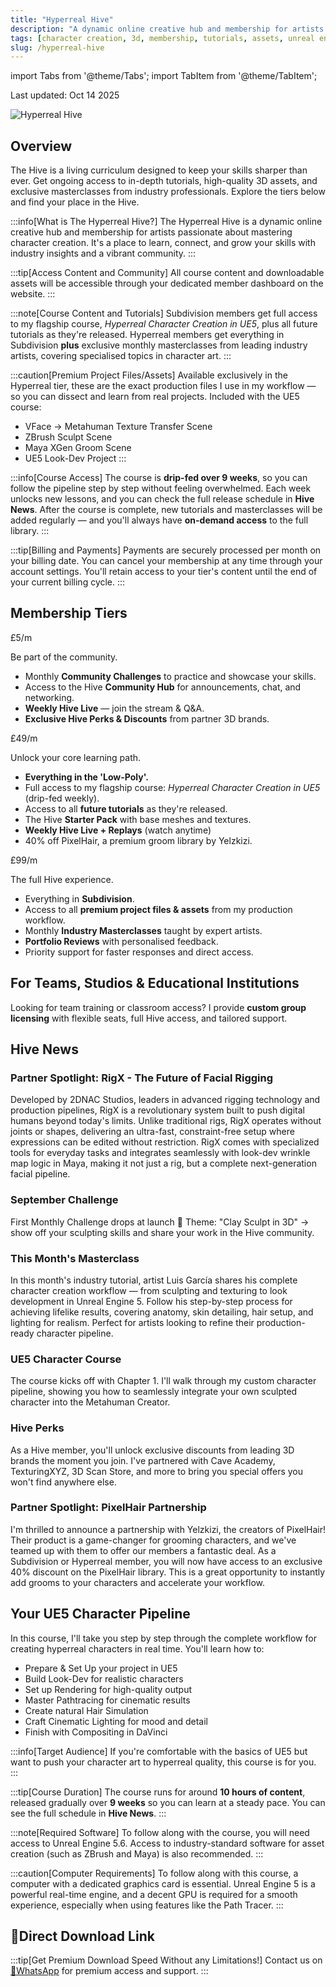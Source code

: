 ```yaml
---
title: "Hyperreal Hive"
description: "A dynamic online creative hub and membership for artists passionate about mastering character creation. Get ongoing access to in-depth tutorials, high-quality 3D assets, and exclusive masterclasses from industry professionals."
tags: [character creation, 3d, membership, tutorials, assets, unreal engine, zbrush, maya]
slug: /hyperreal-hive
---
```


import Tabs from '@theme/Tabs';
import TabItem from '@theme/TabItem';

Last updated: Oct 14 2025

![Hyperreal Hive](https://kajabi-storefronts-production.kajabi-cdn.com/kajabi-storefronts-production/file-uploads/themes/2157095096/settings_images/3478506-86a6-80d6-b427-51248df2bd_Hyperreal_Hive-6.png)

## Overview

The Hive is a living curriculum designed to keep your skills sharper than ever. Get ongoing access to in-depth tutorials, high-quality 3D assets, and exclusive masterclasses from industry professionals. Explore the tiers below and find your place in the Hive.

:::info[What is The Hyperreal Hive?]
The Hyperreal Hive is a dynamic online creative hub and membership for artists passionate about mastering character creation. It's a place to learn, connect, and grow your skills with industry insights and a vibrant community.
:::

:::tip[Access Content and Community]
All course content and downloadable assets will be accessible through your dedicated member dashboard on the website.
:::

:::note[Course Content and Tutorials]
Subdivision members get full access to my flagship course, _Hyperreal Character Creation in UE5_, plus all future tutorials as they're released.
Hyperreal members get everything in Subdivision **plus** exclusive monthly masterclasses from leading industry artists, covering specialised topics in character art.
:::

:::caution[Premium Project Files/Assets]
Available exclusively in the Hyperreal tier, these are the exact production files I use in my workflow — so you can dissect and learn from real projects.
Included with the UE5 course:
- VFace → Metahuman Texture Transfer Scene
- ZBrush Sculpt Scene
- Maya XGen Groom Scene
- UE5 Look-Dev Project
:::

:::info[Course Access]
The course is **drip-fed over 9 weeks**, so you can follow the pipeline step by step without feeling overwhelmed. Each week unlocks new lessons, and you can check the full release schedule in **Hive News**.
After the course is complete, new tutorials and masterclasses will be added regularly — and you'll always have **on-demand access** to the full library.
:::

:::tip[Billing and Payments]
Payments are securely processed per month on your billing date. You can cancel your membership at any time through your account settings. You'll retain access to your tier's content until the end of your current billing cycle.
:::

## Membership Tiers

<Tabs>
<TabItem value="low-poly" label="Low-Poly Tier" default>
<div class="price">£5/m</div>

Be part of the community.

- Monthly **Community Challenges** to practice and showcase your skills.
- Access to the Hive **Community Hub** for announcements, chat, and networking.
- **Weekly Hive Live** — join the stream & Q&A.
- **Exclusive Hive Perks & Discounts** from partner 3D brands.
</TabItem>

<TabItem value="subdivision" label="Subdivision Tier">
<div class="price">£49/m</div>

Unlock your core learning path.

- **Everything in the 'Low-Poly'.**
- Full access to my flagship course: _Hyperreal Character Creation in UE5_ (drip-fed weekly).
- Access to all **future tutorials** as they're released.
- The Hive **Starter Pack** with base meshes and textures.
- **Weekly Hive Live + Replays** (watch anytime)
- 40% off PixelHair, a premium groom library by Yelzkizi.
</TabItem>

<TabItem value="hyperreal" label="Hyperreal Tier">
<div class="price">£99/m</div>

The full Hive experience.

- Everything in **Subdivision**.
- Access to all **premium project files & assets** from my production workflow.
- Monthly **Industry Masterclasses** taught by expert artists.
- **Portfolio Reviews** with personalised feedback.
- Priority support for faster responses and direct access.
</TabItem>
</Tabs>

## For Teams, Studios & Educational Institutions

Looking for team training or classroom access? I provide **custom group licensing** with flexible seats, full Hive access, and tailored support.

## Hive News

### Partner Spotlight: RigX - The Future of Facial Rigging

Developed by 2DNAC Studios, leaders in advanced rigging technology and production pipelines, RigX is a revolutionary system built to push digital humans beyond today's limits. Unlike traditional rigs, RigX operates without joints or shapes, delivering an ultra-fast, constraint-free setup where expressions can be edited without restriction. RigX comes with specialized tools for everyday tasks and integrates seamlessly with look-dev wrinkle map logic in Maya, making it not just a rig, but a complete next-generation facial pipeline.

### September Challenge

First Monthly Challenge drops at launch 🎉 Theme: "Clay Sculpt in 3D" → show off your sculpting skills and share your work in the Hive community.

### This Month's Masterclass

In this month's industry tutorial, artist Luis García shares his complete character creation workflow — from sculpting and texturing to look development in Unreal Engine 5. Follow his step-by-step process for achieving lifelike results, covering anatomy, skin detailing, hair setup, and lighting for realism. Perfect for artists looking to refine their production-ready character pipeline.

### UE5 Character Course

The course kicks off with Chapter 1. I'll walk through my custom character pipeline, showing you how to seamlessly integrate your own sculpted character into the Metahuman Creator.

### Hive Perks

As a Hive member, you'll unlock exclusive discounts from leading 3D brands the moment you join. I've partnered with Cave Academy, TexturingXYZ, 3D Scan Store, and more to bring you special offers you won't find anywhere else.

### Partner Spotlight: PixelHair Partnership

I'm thrilled to announce a partnership with Yelzkizi, the creators of PixelHair! Their product is a game-changer for grooming characters, and we've teamed up with them to offer our members a fantastic deal. As a Subdivision or Hyperreal member, you will now have access to an exclusive 40% discount on the PixelHair library. This is a great opportunity to instantly add grooms to your characters and accelerate your workflow.

## Your UE5 Character Pipeline

In this course, I'll take you step by step through the complete workflow for creating hyperreal characters in real time. You'll learn how to:

- Prepare & Set Up your project in UE5
- Build Look-Dev for realistic characters
- Set up Rendering for high-quality output
- Master Pathtracing for cinematic results
- Create natural Hair Simulation
- Craft Cinematic Lighting for mood and detail
- Finish with Compositing in DaVinci

:::info[Target Audience]
If you're comfortable with the basics of UE5 but want to push your character art to hyperreal quality, this course is for you.
:::

:::tip[Course Duration]
The course runs for around **10 hours of content**, released gradually over **9 weeks** so you can learn at a steady pace. You can see the full schedule in **Hive News**.
:::

:::note[Required Software]
To follow along with the course, you will need access to Unreal Engine 5.6. Access to industry-standard software for asset creation (such as ZBrush and Maya) is also recommended.
:::

:::caution[Computer Requirements]
To follow along with this course, a computer with a dedicated graphics card is essential. Unreal Engine 5 is a powerful real-time engine, and a decent GPU is required for a smooth experience, especially when using features like the Path Tracer.
:::

## 🚀Direct Download Link
:::tip[Get Premium Download Speed Without any Limitations!]
Contact us on [💬WhatsApp](https://wa.me/+8613237610083) for premium  access and support.
:::
